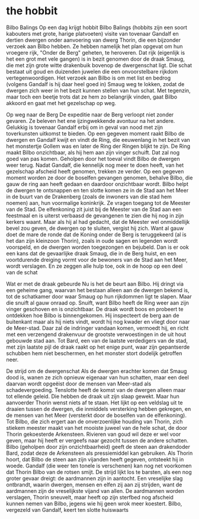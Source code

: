 # the hobbit

Bilbo Balings
Op een dag krijgt hobbit Bilbo Balings (hobbits zijn een soort kabouters met grote, harige platvoeten) visite van tovenaar Gandalf en dertien dwergen onder aanvoering van dwerg Thorin, die een bijzonder verzoek aan Bilbo hebben. Ze hebben namelijk het plan opgevat om hun vroegere rijk, "Onder de Berg" geheten, te heroveren. Dat rijk (eigenlijk is het een grot met vele gangen) is in bezit genomen door de draak Smaug, die met zijn grote witte drakenbuik bovenop de dwergenschat ligt. Die schat bestaat uit goud en duizenden juwelen die een onvoorstelbare rijkdom vertegenwoordigen. 
Het verzoek aan Bilbo is om met list en bedrog (volgens Gandalf is hij daar heel goed in) Smaug weg te lokken, zodat de dwergen zich weer in het bezit kunnen stellen van hun schat. Met tegenzin, maar toch een beetje trots dat ze hem zo belangrijk vinden, gaat Bilbo akkoord en gaat met het gezelschap op weg. 

Op weg naar de Berg
De expeditie naar de Berg verloopt niet zonder gevaren. Ze beleven het ene ijzingwekkende avontuur na het andere. Gelukkig is tovenaar Gandalf erbij om in geval van nood met zijn toverkunsten uitkomst te bieden. Op een gegeven moment raakt Bilbo de dwergen en Gandalf kwijt en vindt de Ring, die eeuwenlang in het bezit van het monstertje Gollem was en later de Ring der Ringen blijkt te zijn. De Ring maakt Bilbo onzichtbaar, als hij hem aan zijn vinger schuift. Dat zal nog goed van pas komen. 
Geholpen door het toeval vindt Bilbo de dwergen weer terug. Nadat Gandalf, die kennelijk nog meer te doen heeft, van het gezelschap afscheid heeft genomen, trekken ze verder. Op een gegeven moment worden ze door de boselfen gevangen genomen, behalve Bilbo, die gauw de ring aan heeft gedaan en daardoor onzichtbaar wordt. Bilbo helpt de dwergen te ontsnappen en ten slotte komen ze in de Stad aan het Meer in de buurt van de Drakenberg (zoals de inwoners van die stad hem noemen) aan, hun voormalige koninkrijk. Ze vragen toegang tot de Meester van de Stad. 
De elfenkoning zit juist bij de Meester van de Stad aan een feestmaal en is uiterst verbaasd de gevangenen te zien die hij nog in zijn kerkers waant. Maar als hij al had gedacht, dat de Meester wel onmiddellijk bevel zou geven, de dwergen op te sluiten, vergist hij zich. Want al gauw doet de mare de ronde dat de Koning onder de Berg is teruggekeerd (al is het dan zijn kleinzoon Thorin), zoals in oude sagen en legenden wordt voorspeld, en de dwergen worden toegezongen en bejubeld. Dan is er ook een kans dat de gevaarlijke draak Smaug, die in de Berg huist, en een voortdurende dreiging vormt voor de bewoners van de Stad aan het Meer, wordt verslagen. En ze zeggen alle hulp toe, ook in de hoop op een deel van de schat

Wat er met de draak gebeurde
Nu is het de beurt aan Bilbo. Hij dringt via een geheime gang, waarvan het bestaan alleen aan de dwergen bekend is, tot de schatkamer door waar Smaug op hun rijkdommen ligt te slapen. Maar die snuift al gauw onraad op. Snuift, want Bilbo heeft de Ring weer aan zijn vinger geschoven en is onzichtbaar. De draak wordt boos en probeert te ontdekken hoe Bilbo is binnengekomen. Hij inspecteert de berg aan de buitenkant maar als hij niets vindt, wordt hij nog kwader en vliegt door naar de Meer-stad. Daar zal de indringer vandaan komen, vermoedt hij, en richt met een verzengend drakenvuur de grootste verwoestingen in de uit hout gebouwde stad aan. Tot Bard, een van de laatste verdedigers van de stad, met zijn laatste pijl de draak raakt op het enige punt, waar zijn gepantserde schubben hem niet beschermen, en het monster stort dodelijk getroffen neer. 

De strijd om de dwergenschat
Als de dwergen erachter komen dat Smaug dood is, wanen ze zich opnieuw eigenaar van hun schatten, maar een deel daarvan wordt opgeëist door de mensen van Meer-stad als schadevergoeding. Tenslotte heeft de komst van de dwergen alleen maar tot ellende geleid. Die hebben de draak uit zijn slaap gewekt. Maar hun aanvoerder Thorin wenst niets af te staan. Het lijkt op een veldslag uit te draaien tussen de dwergen, die inmiddels versterking hebben gekregen, en de mensen van het Meer (versterkt door de boselfen van de elfenkoning). Tot Bilbo, die zich ergert aan de onverzoenlijke houding van Thorin, zich stiekem meester maakt van het mooiste juweel van de hele schat, de door Thorin gekoesterde Arkensteen. Rivieren van goud wil deze er wel voor geven, maar hij heeft er vergeefs naar gezocht tussen de andere schatten. Bilbo (geholpen door zijn onzichtbaarheid) geeft de steen aan drakendoder Bard, zodat deze de Arkensteen als pressiemiddel kan gebruiken. Als Thorin hoort, dat Bilbo de steen aan zijn vijanden heeft gegeven, ontsteekt hij in woede. Gandalf (die weer ten tonele is verschenen) kan nog net voorkomen dat Thorin Bilbo van de rotsen smijt. De strijd lijkt los te barsten, als een nog groter gevaar dreigt: de aardmannen zijn in aantocht. Een vreselijke slag ontbrandt, waarin dwergen, mensen en elfen zij aan zij strijden, want de aardmannen zijn de vreselijkste vijand van allen. De aardmannen worden verslagen, Thorin sneuvelt, maar heeft op zijn sterfbed nog afscheid kunnen nemen van Bilbo, jegens wie hij geen wrok meer koestert. Bilbo, vergezeld van Gandalf, keert ten slotte huiswaarts
